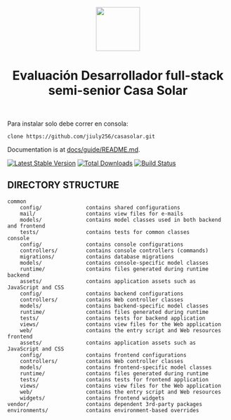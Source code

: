 <p align="center">
    <a href="https://github.com/yiisoft" target="_blank">
        <img src="https://avatars0.githubusercontent.com/u/993323" height="100px">
    </a>
    <h1 align="center">Evaluación Desarrollador full-stack semi-senior Casa Solar</h1>
    <br>
</p>

Para instalar solo debe correr en consola:
```
clone https://github.com/jiuly256/casasolar.git

```

Documentation is at [docs/guide/README.md](docs/guide/README.md).

[![Latest Stable Version](https://img.shields.io/packagist/v/yiisoft/yii2-app-advanced.svg)](https://packagist.org/packages/yiisoft/yii2-app-advanced)
[![Total Downloads](https://img.shields.io/packagist/dt/yiisoft/yii2-app-advanced.svg)](https://packagist.org/packages/yiisoft/yii2-app-advanced)
[![Build Status](https://travis-ci.com/yiisoft/yii2-app-advanced.svg?branch=master)](https://travis-ci.com/yiisoft/yii2-app-advanced)

DIRECTORY STRUCTURE
-------------------

```
common
    config/              contains shared configurations
    mail/                contains view files for e-mails
    models/              contains model classes used in both backend and frontend
    tests/               contains tests for common classes    
console
    config/              contains console configurations
    controllers/         contains console controllers (commands)
    migrations/          contains database migrations
    models/              contains console-specific model classes
    runtime/             contains files generated during runtime
backend
    assets/              contains application assets such as JavaScript and CSS
    config/              contains backend configurations
    controllers/         contains Web controller classes
    models/              contains backend-specific model classes
    runtime/             contains files generated during runtime
    tests/               contains tests for backend application    
    views/               contains view files for the Web application
    web/                 contains the entry script and Web resources
frontend
    assets/              contains application assets such as JavaScript and CSS
    config/              contains frontend configurations
    controllers/         contains Web controller classes
    models/              contains frontend-specific model classes
    runtime/             contains files generated during runtime
    tests/               contains tests for frontend application
    views/               contains view files for the Web application
    web/                 contains the entry script and Web resources
    widgets/             contains frontend widgets
vendor/                  contains dependent 3rd-party packages
environments/            contains environment-based overrides
```

